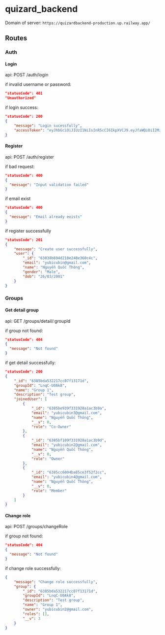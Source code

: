 # quizard_backend

Domain of server: `https://quizardbackend-production.up.railway.app/`

## Routes

### Auth

#### Login

api: POST /auth/login

if invalid username or password:

```json
"statusCode": 401
"Unauthorized"
```

if login success:

```json
"statusCode": 200
{
    "message": "Login sucessfully",
    "accessToken": "eyJhbGciOiJIUzI1NiIsInR5cCI6IkpXVCJ9.eyJfaWQiOiI2MzdmMmFlZWVkZWViM2FhNWFmOGNlMzQiLCJlbWFpbCI6Inl1YmljdWJpbkBnbWFpbC5jb20iLCJuYW1lIjoiTmd1eeG7hW4gUXXhu5FjIFRow7RuZyIsImdlbmRlciI6Ik1hbGUiLCJkb2IiOiIyNi8wMy8yMDAxIiwiaWF0IjoxNjY5NTY2NzM1fQ.XjZzCyha4vOrvavyJsnlW-kOA06pnr0hJKUMVT8HcMw"
}
```

#### Register

api: POST /auth/register

if bad request:

```json
"statusCode": 400
{
  "message": "Input validation failed"
}
```

if email exist

```json
"statusCode": 400
{
  "message": "Email already exists"
}
```

if register successfully

```json
"statusCode": 201
{
    "message": "Create user successfully",
    "user": {
        "_id": "63838b694d218e248e360c4c",
        "email": "yubicubin@gmail.com",
        "name": "Nguyễn Quốc Thông",
        "gender": "Male",
        "dob": "26/03/2001"
    }
}
```

### Groups

#### Get detail group

api: GET /groups/detail/:groupId

if group not found:

```json
"statusCode": 404
{ 
  "message": "Not found"
}
```

if get detail successfully:

```json
"statusCode": 200
{
    "_id": "6385bda532217cc07f13171d",
    "groupId": "LnqC-U0Ak8",
    "name": "Group 1",
    "description": "Test group",
    "joinedUser": [
        {
            "_id": "6385be939f331928a1ac3b9a",
            "email": "yubicubin3@gmail.com",
            "name": "Nguyễn Quốc Thông",
            "__v": 0,
            "role": "Co-Owner"
        },
        {
            "_id": "6385bf109f331928a1ac3b9d",
            "email": "yubicubin2@gmail.com",
            "name": "Nguyễn Quốc Thông",
            "__v": 0,
            "role": "Owner"
        },
        {
            "_id": "6385cc6004ba85ce3f52f2cc",
            "email": "yubicubin4@gmail.com",
            "name": "Nguyễn Quốc Thông",
            "__v": 0,
            "role": "Member"
        }
    ]
}
```

#### Change role

api: POST /groups/changeRole

if group not found:

```json
"statusCode": 404
{ 
  "message": "Not found"
}
```

if change role successfully:

```json
{
    "message": "Change role successfully",
    "group": {
        "_id": "6385bda532217cc07f13171d",
        "groupId": "LnqC-U0Ak8",
        "description": "Test group",
        "name": "Group 1",
        "owner": "yubicubin2@gmail.com",
        "roles": [],
        "__v": 3
    }
}
```
